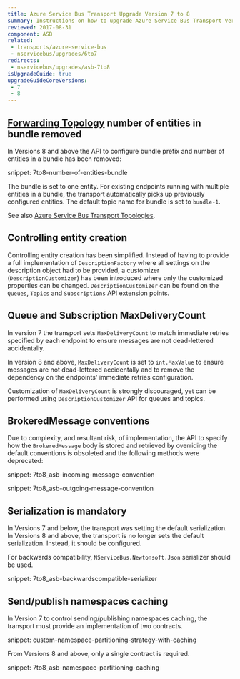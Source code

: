 ```yaml
---
title: Azure Service Bus Transport Upgrade Version 7 to 8
summary: Instructions on how to upgrade Azure Service Bus Transport Version 7 to 8.
reviewed: 2017-08-31
component: ASB
related:
 - transports/azure-service-bus
 - nservicebus/upgrades/6to7
redirects:
 - nservicebus/upgrades/asb-7to8
isUpgradeGuide: true
upgradeGuideCoreVersions:
 - 7
 - 8
---
```



## [Forwarding Topology](/transports/azure-service-bus/topologies/) number of entities in bundle removed

In Versions 8 and above the API to configure bundle prefix and number of entities in a bundle has been removed:

snippet: 7to8-number-of-entities-bundle

The bundle is set to one entity. For existing endpoints running with multiple entities in a bundle, the transport automatically picks up previously configured entities. The default topic name for bundle is set to `bundle-1`.

See also [Azure Service Bus Transport Topologies](/transports/azure-service-bus/topologies/).


## Controlling entity creation

Controlling entity creation has been simplified. Instead of having to provide a full implementation of `DescriptionFactory` where all settings on the description object had to be provided, a customizer (`DescriptionCustomizer`) has been introduced where only the customized properties can be changed. `DescriptionCustomizer` can be found on the `Queues`, `Topics` and `Subscriptions` API extension points.


## Queue and Subscription MaxDeliveryCount

In version 7 the transport sets `MaxDeliveryCount` to match immediate retries specified by each endpoint to ensure messages are not dead-lettered accidentally.

In version 8 and above, `MaxDeliveryCount` is set to `int.MaxValue` to ensure messages are not dead-lettered accidentally and to remove the dependency on the endpoints' immediate retries configuration.

Customization of `MaxDeliveryCount` is strongly discouraged, yet can be performed using `DescriptionCustomizer` API for queues and topics.  

## BrokeredMessage conventions

Due to complexity, and resultant risk, of implementation, the API to specify how the `BrokeredMessage` body is stored and retrieved by overriding the default conventions is obsoleted and the following methods were deprecated:

snippet: 7to8_asb-incoming-message-convention

snippet: 7to8_asb-outgoing-message-convention


## Serialization is mandatory

In Versions 7 and below, the transport was setting the default serialization. In Versions 8 and above, the transport is no longer sets the default serialization. Instead, it should be configured.

For backwards compatibility, `NServiceBus.Newtonsoft.Json` serializer should be used.

snippet: 7to8_asb-backwardscompatible-serializer


## Send/publish namespaces caching

In Version 7 to control sending/publishing namespaces caching, the transport must provide an implementation of two contracts. 

snippet: custom-namespace-partitioning-strategy-with-caching

From Versions 8 and above, only a single contract is required.

snippet: 7to8_asb-namespace-partitioning-caching
